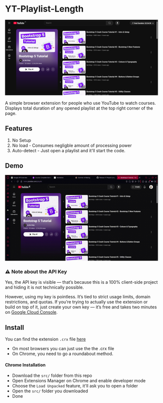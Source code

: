 # YT-Playlist-Length

![Example](Screenshot.png)

A simple browser extension for people who use YouTube to watch courses.
Displays total duration of any opened playlist at the top right corner of the page.

## Features

1. No Setup
2. No load - Consumes negligble amount of processing power
3. Auto-detect - Just open a playlist and it'll start the code.

## Demo

![Demo](demo.gif)

### ⚠ Note about the API Key

Yes, the API key is visible — that’s because this is a 100% client-side project and hiding it is not technically possible.

However, using my key is pointless. It’s tied to strict usage limits, domain restrictions, and quotas. If you’re trying to actually use the extension or build on top of it, just create your own key — it’s free and takes two minutes on [Google Cloud Console](https://console.cloud.google.com/apis/credentials).

## Install

You can find the extension `.crx` file [here](https://github.com/MUmarShahbaz/YT-Playlist-Length/releases/tag/v1.0.0)

- On most browsers you can just use the the .crx file
- On Chrome, you need to go a roundabout method.

#### Chrome Installation
- Download the `src/` folder from this repo
- Open Extensions Manager on Chrome and enable developer mode
- Choose the `Load Unpacked` feature, it'll ask you to open a folder
- Open the `src/` folder you downloaded
- Done